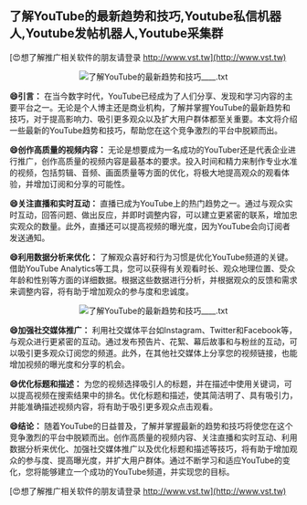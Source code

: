 ## **了解YouTube的最新趋势和技巧,Youtube私信机器人,Youtube发帖机器人,Youtube采集群**

[😍想了解推广相关软件的朋友请登录 http://www.vst.tw](http://www.vst.tw)

 <center><img src="https://vst.tw/MP4/tuiguang/png/8.png" alt="了解YouTube的最新趋势和技巧____.txt"></center>

**😄引言：**
在当今数字时代，YouTube已经成为了人们分享、发现和学习内容的主要平台之一。无论是个人博主还是商业机构，了解并掌握YouTube的最新趋势和技巧，对于提高影响力、吸引更多观众以及扩大用户群体都至关重要。本文将介绍一些最新的YouTube趋势和技巧，帮助您在这个竞争激烈的平台中脱颖而出。

**😄创作高质量的视频内容：**
无论是想要成为一名成功的YouTuber还是代表企业进行推广，创作高质量的视频内容是最基本的要求。投入时间和精力来制作专业水准的视频，包括剪辑、音频、画面质量等方面的优化，将极大地提高观众的观看体验，并增加订阅和分享的可能性。

**😄关注直播和实时互动：**
直播已成为YouTube上的热门趋势之一。通过与观众实时互动，回答问题、做出反应，并即时调整内容，可以建立更紧密的联系，增加忠实观众的数量。此外，直播还可以提高视频的曝光度，因为YouTube会向订阅者发送通知。

**😄利用数据分析来优化：**
了解观众喜好和行为习惯是优化YouTube频道的关键。借助YouTube Analytics等工具，您可以获得有关观看时长、观众地理位置、受众年龄和性别等方面的详细数据。根据这些数据进行分析，并根据观众的反馈和需求来调整内容，将有助于增加观众的参与度和忠诚度。

 <center><img src="https://vst.tw/MP4/tuiguang/png/5.png" alt="了解YouTube的最新趋势和技巧____.txt"></center>

**😄加强社交媒体推广：**
利用社交媒体平台如Instagram、Twitter和Facebook等，与观众进行更紧密的互动。通过发布预告片、花絮、幕后故事和与粉丝的互动，可以吸引更多观众订阅您的频道。此外，在其他社交媒体上分享您的视频链接，也能增加视频的曝光度和分享的机会。

**😄优化标题和描述：**
为您的视频选择吸引人的标题，并在描述中使用关键词，可以提高视频在搜索结果中的排名。优化标题和描述，使其简洁明了、具有吸引力，并能准确描述视频内容，将有助于吸引更多观众点击观看。

**😄结论：**
随着YouTube的日益普及，了解并掌握最新的趋势和技巧将使您在这个竞争激烈的平台中脱颖而出。创作高质量的视频内容、关注直播和实时互动、利用数据分析来优化、加强社交媒体推广以及优化标题和描述等技巧，将有助于增加观众的参与度、提高曝光度，并扩大用户群体。通过不断学习和适应YouTube的变化，您将能够建立一个成功的YouTube频道，并实现您的目标。

[😍想了解推广相关软件的朋友请登录 http://www.vst.tw](http://www.vst.tw)



